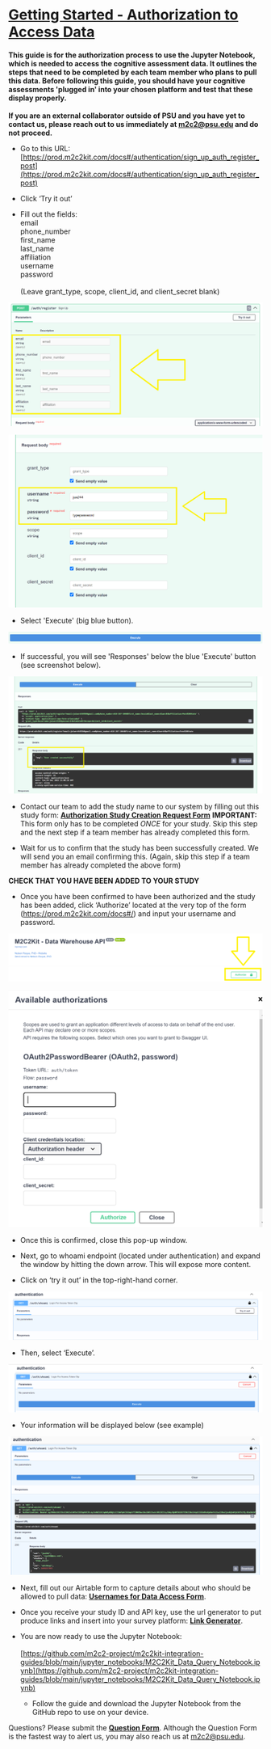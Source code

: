 # <span style="text-decoration:underline;">Getting Started - Authorization to Access Data</span>

#### This guide is for the authorization process to use the Jupyter Notebook, which is needed to access the cognitive assessment data. It outlines the steps that need to be completed by each team member who plans to pull this data. Before following this guide, you should have your cognitive assessments 'plugged in' into your chosen platform and test that these display properly. 

**If you are an external collaborator outside of PSU and you have yet to contact us, please reach out to us immediately at m2c2@psu.edu and do not proceed.**  

* Go to this URL: [https://prod.m2c2kit.com/docs#/authentication/sign_up_auth_register_post](https://prod.m2c2kit.com/docs#/authentication/sign_up_auth_register_post)  

* Click ‘Try it out’  

* Fill out the fields: <br>
   email <br>
   phone_number <br>
   first_name <br>
   last_name <br>
   affiliation <br>
   username <br>
   password <br> <br>
   (Leave grant_type, scope, client_id, and client_secret blank)


![Click ‘Try it out’](authorize_register1.png "Click ‘Try it out’")

![Click ‘Try it out’](authorize_register_userpass.png "Click 'Try it out'")

* Select 'Execute' (big blue button). 

![Select 'Execute' (big blue button).](authorize_register_button.png "Select 'Execute' (big blue button).")

* If successful, you will see 'Responses' below the blue 'Execute' button (see screenshot below). 

![If successful, you will see 'Responses' below the blue 'Execute' button (see screenshot below).](authorize_register_successful.png "If successful, you will see 'Responses' below the blue 'Execute' button (see screenshot below).")

* Contact our team to add the study name to our system by filling out this study form: **[Authorization Study Creation Request Form](https://airtable.com/app0JQhjqc5VNZMpZ/shrAqgkD5GD3hHOKI)**  **IMPORTANT:** This form only has to be completed *ONCE* for your study. Skip this step and the next step if a team member has already completed this form.

* Wait for us to confirm that the study has been successfully created. We will send you an email confirming this. (Again, skip this step if a team member has already completed the above form)

**CHECK THAT YOU HAVE BEEN ADDED TO YOUR STUDY**
* Once you have been confirmed to have been authorized and the study has been added, click ‘Authorize’ located at the very top of the form (https://prod.m2c2kit.com/docs#/) and input your username and password.  

![Once you have been confirmed to have been authorized and the study has been added, click ‘Authorize’ located at the very top of the form and input your username and password.](authorize_register2.png "Once you have been confirmed to have been authorized and the study has been added, click ‘Authorize’ located at the very top of the form and input your username and password.")

![Once you have been confirmed to have been authorized and the study has been added, click ‘Authorize’ located at the very top of the form and input your username and password.](authorize_register3.png "Once you have been confirmed to have been authorized and the study has been added, click ‘Authorize’ located at the very top of the form and input your username and password.")

* Once this is confirmed, close this pop-up window.  

* Next, go to whoami endpoint (located under authentication) and expand the window by hitting the down arrow. This will expose more content.
   
* Click on ‘try it out’ in the top-right-hand corner.



![Click on ‘try it out’ in the top-right-hand corner.](authorize_register4.png "Click on ‘try it out’ in the top-right-hand corner.")



* Then, select ‘Execute’. 




![Then, select ‘Execute’.](authorize_register5.png "Then, select ‘Execute’.")




* Your information will be displayed below (see example)


![Your information will be displayed below (see example)](authorize_register6.png "Your information will be displayed below (see example)")

* Next, fill out our Airtable form to capture details about who should be allowed to pull data: **[Usernames for Data Access Form](https://airtable.com/app0JQhjqc5VNZMpZ/shr2FrUEAeaZV7RzF)**.
* Once you receive your study ID and API key, use the url generator to put produce links and insert into your survey platform: [**Link Generator**](https://prod.m2c2kit.com/link-generator). 
* You are now ready to use the Jupyter Notebook:  \
 \
[https://github.com/m2c2-project/m2c2kit-integration-guides/blob/main/jupyter_notebooks/M2C2Kit_Data_Query_Notebook.ipynb](https://github.com/m2c2-project/m2c2kit-integration-guides/blob/main/jupyter_notebooks/M2C2Kit_Data_Query_Notebook.ipynb)  

    * Follow the guide and download the Jupyter Notebook from the GitHub repo to use on your device.  

Questions? Please submit the **[Question Form](https://airtable.com/app0JQhjqc5VNZMpZ/shrFeHYs7coh4FEni)**. Although the Question Form is the fastest way to alert us, you may also reach us at m2c2@psu.edu. 
